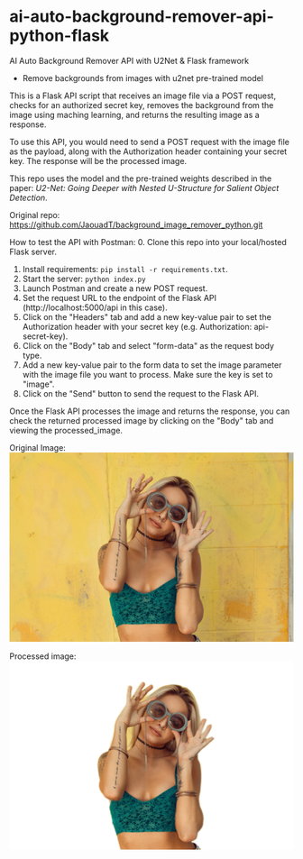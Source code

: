 # ai-auto-background-remover-api-python-flask
AI Auto Background Remover API with U2Net & Flask framework
- Remove backgrounds from images with u2net pre-trained model

This is a Flask API script that receives an image file via a POST request, 
checks for an authorized secret key, removes the background from the image using maching learning, 
and returns the resulting image as a response.

To use this API, you would need to send a POST request 
with the image file as the payload, along with the Authorization header 
containing your secret key. The response will be the processed image.

This repo uses the model and the pre-trained weights described in the paper: *U2-Net: Going Deeper with Nested U-Structure for Salient Object Detection*.

Original repo: https://github.com/JaouadT/background_image_remover_python.git

How to test the API with Postman:
0. Clone this repo into your local/hosted Flask server.
1. Install requirements: `pip install -r requirements.txt`.
2. Start the server: `python index.py`
3. Launch Postman and create a new POST request.
4. Set the request URL to the endpoint of the Flask API (http://localhost:5000/api in this case).
5. Click on the "Headers" tab and add a new key-value pair to set the Authorization header with your secret key (e.g. Authorization: api-secret-key).
6. Click on the "Body" tab and select "form-data" as the request body type.
7. Add a new key-value pair to the form data to set the image parameter with the image file you want to process. Make sure the key is set to "image".
8. Click on the "Send" button to send the request to the Flask API.

Once the Flask API processes the image and returns the response, you can check the returned processed image by clicking on the "Body" tab and viewing the processed_image.

Original Image: 
![alt text](original_image.jpg "Original image")

Processed image: 
![alt text](/processed_image.png "Processed image")
